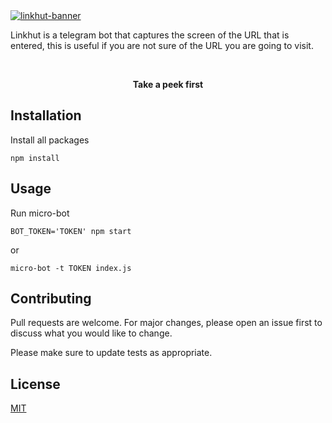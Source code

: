 <a href="https://t.me/Linkhutbot">
   <img src="https://i.ibb.co/wSbBFRb/linkhut-banner.png" alt="linkhut-banner" border="0">
</a>

<br>

Linkhut is a telegram bot that captures the screen of the URL that is entered,
this is useful if you are not sure of the URL you are going to visit.

<br>

<p align="center"><strong>Take a peek first</strong></p>

## Installation

Install all packages

```
npm install
```

## Usage

Run micro-bot

```
BOT_TOKEN='TOKEN' npm start
```

or

```
micro-bot -t TOKEN index.js
```

## Contributing

Pull requests are welcome. For major changes, please open an issue first to
discuss what you would like to change.

Please make sure to update tests as appropriate.

## License

[MIT](https://choosealicense.com/licenses/mit/)
